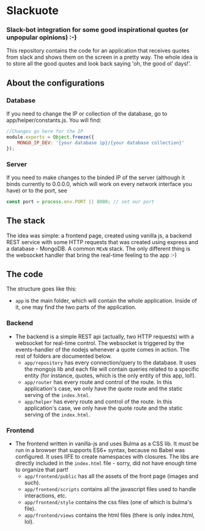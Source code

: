 # Slackuote 

### Slack-bot integration for some good inspirational quotes (or unpopular opinions) :-) 

This repository contains the code for an application that receives quotes from slack and shows them on the screen in a pretty way. The whole idea is to store all the good quotes and look back saying 'oh, the good ol' days!'. 

## About the configurations

### Database

If you need to change the IP or collection of the database, go to app/helper/constants.js. You will find:

```javascript
//Changes go here for the IP
module.exports = Object.freeze({
    MONGO_IP_DEV: '{your database ip}/{your database collection}'
});
```

### Server 

If you need to make changes to the binded IP of the server (although it binds currently to 0.0.0.0, which will work on every network interface you have) or to the port, see 

```javascript
const port = process.env.PORT || 8080; // set our port
```

## The stack

The idea was simple: a frontend page, created using vanilla js, a backend REST service with some HTTP requests that was created using express and a database - MongoDB. A common ```MExN``` stack. The only different thing is the websocket handler that bring the real-time feeling to the app :-)

## The code

The structure goes like this: 

* ```app``` is the main folder, which will contain the whole application. Inside of it, one may find the two parts of the application.

### Backend 

* The backend is a simple REST api (actually, two HTTP requests) with a websocket for real-time control. The websocket is triggered by the events-handler of the nodejs whenever a quote comes in action. The rest of folders are documented below.
  * ```app/repository``` has every connection/query to the database. It uses the mongojs lib and each file will contain queries related to a specific entity (for instance, quotes, which is the only entity of this app, lol!).
  * ```app/router``` has every route and control of the route. In this application's case, we only have the quote route and the static serving of the ```index.html```.
  * ```app/helper``` has every route and control of the route. In this application's case, we only have the quote route and the static serving of the ```index.html```.
  
### Frontend

* The frontend written in vanilla-js and uses Bulma as a CSS lib. It *must* be run in a browser that supports ES6+ syntax, because no Babel was configured. It uses IIFE to create namespaces with closures. The libs are directly included in the ```index.html``` file - sorry, did not have enough time to organize that part!
  * ```app/frontend/public``` has all the assets of the front page (images and such).
  * ```app/frontend/scripts``` contains all the javascript files used to handle interactions, etc.
  * ```app/frontend/style``` contains the css files (one of which is bulma's file).
  * ```app/frontend/views``` contains the html files (there is only index.html, lol).
